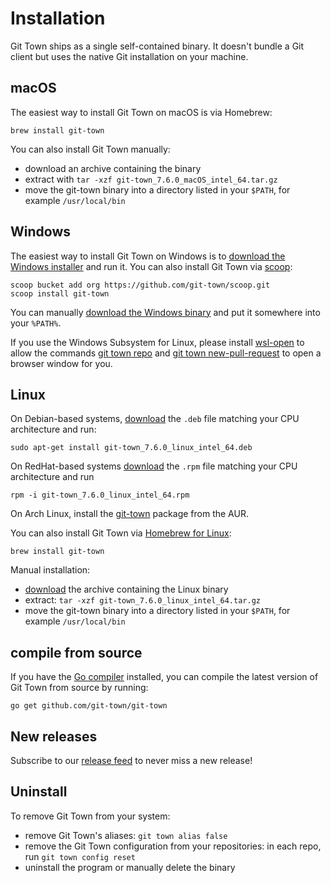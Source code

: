 # Installation

Git Town ships as a single self-contained binary. It doesn't bundle a Git client
but uses the native Git installation on your machine.

## macOS

The easiest way to install Git Town on macOS is via Homebrew:

```
brew install git-town
```

You can also install Git Town manually:

- download an archive containing the binary
- extract with `tar -xzf git-town_7.6.0_macOS_intel_64.tar.gz`
- move the git-town binary into a directory listed in your `$PATH`, for example
  `/usr/local/bin`

## Windows

The easiest way to install Git Town on Windows is to
[download the Windows installer](https://github.com/git-town/git-town/releases/download/v7.6.0/git-town_7.6.0_windows_intel_64.msi)
and run it. You can also install Git Town via [scoop](https://scoop.sh):

```
scoop bucket add org https://github.com/git-town/scoop.git
scoop install git-town
```

You can manually
[download the Windows binary](https://github.com/git-town/git-town/releases/download/v7.6.0/git-town_7.6.0_windows_intel_64.zip)
and put it somewhere into your `%PATH%`.

If you use the Windows Subsystem for Linux, please install
[wsl-open](https://www.npmjs.com/package/wsl-open) to allow the commands
[git town repo](https://github.com/git-town/git-town/blob/master/documentation/commands/repo.md)
and
[git town new-pull-request](https://github.com/git-town/git-town/blob/master/documentation/commands/new-pull-request.md)
to open a browser window for you.

## Linux

On Debian-based systems,
[download](https://github.com/git-town/git-town/releases/latest) the `.deb` file
matching your CPU architecture and run:

```
sudo apt-get install git-town_7.6.0_linux_intel_64.deb
```

On RedHat-based systems
[download](https://github.com/git-town/git-town/releases/latest) the `.rpm` file
matching your CPU architecture and run

```
rpm -i git-town_7.6.0_linux_intel_64.rpm
```

On Arch Linux, install the
[git-town](https://aur.archlinux.org/packages/git-town) package from the AUR.

You can also install Git Town via
[Homebrew for Linux](https://docs.brew.sh/Homebrew-on-Linux):

```
brew install git-town
```

Manual installation:

- [download](https://github.com/git-town/git-town/releases/latest) the archive
  containing the Linux binary
- extract: `tar -xzf git-town_7.6.0_linux_intel_64.tar.gz`
- move the git-town binary into a directory listed in your `$PATH`, for example
  `/usr/local/bin`

## compile from source

If you have the [Go compiler](https://go.dev) installed, you can compile the
latest version of Git Town from source by running:

```
go get github.com/git-town/git-town
```

## New releases

Subscribe to our
[release feed](https://github.com/git-town/git-town/releases.atom) to never miss
a new release!

## Uninstall

To remove Git Town from your system:

- remove Git Town's aliases: `git town alias false`
- remove the Git Town configuration from your repositories: in each repo, run
  `git town config reset`
- uninstall the program or manually delete the binary
